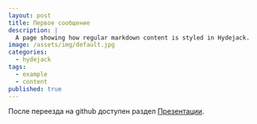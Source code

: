 ```yaml
---
layout: post
title: Первое сообщение
description: |
  A page showing how regular markdown content is styled in Hydejack.
image: /assets/img/default.jpg
categories:
  - hydejack
tags:
  - example
  - content
published: true
---
```


После переезда на github доступен раздел [Презентации](pages/presentations).

